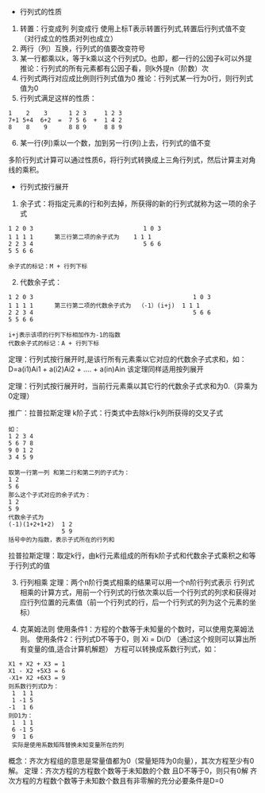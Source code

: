 + 行列式的性质
1. 转置：行变成列 列变成行 使用上标T表示转置行列式,转置后行列式值不变
（对行成立的性质对列也成立）
2. 两行（列）互换，行列式的值要改变符号
3. 某一行都乘以k，等于k乘以这个行列式D。也即，都一行的公因子k可以外提
    推论：行列式的所有元素都有公因子看，则k外提n（阶数）次
4. 行列式两行对应成比例则行列式值为0
    推论：行列式某一行为0行，则行列式值为0
5. 行列式满足这样的性质：
```
1    2    3      1 2 3     1 2 3
7+1 5+4  6+2  =  7 5 6  +  1 4 2
8    8    9      8 8 9     8 8 9
```
6. 某一行(列)乘以一个数，加到另一行(列)上去，行列式的值不变

多阶行列式计算可以通过性质6，将行列式转换成上三角行列式，然后计算主对角线的乘积。

+ 行列式按行展开
1. 余子式：将指定元素的行和列去掉，所获得的新的行列式就称为这一项的余子式
```
1 2 0 3                               1 0 3
1 1 1 1      第三行第二项的余子式为    1 1 1
2 2 3 4                               5 6 6
5 5 6 6

余子式的标记：M + 行列下标
```
2. 代数余子式：
```
1 2 0 3                                             1 0 3
1 1 1 1      第三行第二项的代数余子式为  （-1）(i+j)  1 1 1
2 2 3 4                                             5 6 6
5 5 6 6

i+j表示该项的行列下标相加作为-1的指数
代数余子式的标记：A + 行列下标
```
定理：行列式按行展开时,是该行所有元素乘以它对应的代数余子式求和，如：
D=a(i1)Ai1 + a(i2)Ai2 + .... + a(in)Ain
该定理同样适用按列展开

定理：行列式按行展开时，当前行元素乘以其它行的代数余子式求和为0.（异乘为0定理）

推广：拉普拉斯定理
k阶子式：行类式中去除k行k列所获得的交叉子式
```
如：
1 2 3 4
5 6 7 8
9 0 1 2
3 4 5 9

取第一行第一列 和第二行和第二列的子式为：
1 2
5 6
那么这个子式对应的余子式为：
1 2
5 9
代数余子式为
(-1)(1+2+1+2)  1 2
               5 9
括号中的为指数，表示子式所在的行列和
```
拉普拉斯定理：取定k行，由k行元素组成的所有k阶子式和代数余子式乘积之和等于行列式的值

3. 行列相乘
定理：两个n阶行类式相乘的结果可以用一个n阶行列式表示
行列式相乘的计算方式，用前一个行列式的行依次乘以后一个行列式的列求和获得对应行列位置的元素值（前一个行列式的行，后一个行列式的列为这个元素的坐标）

4. 克莱姆法则
使用条件1：方程的个数等于未知量的个数时，可以使用克莱姆法则。
使用条件2：行列式D不等于0，则 Xi = Di/D （通过这个规则可以算出所有变量的值,适合计算机解题）
方程可以转换成系数行列式，如：
```
X1 + X2 + X3 = 1
X1 - X2 +5X3 = 6
-X1+ X2 +6X3 = 9
则系数行列式D为：
 1  1 1
 1 -1 5
-1  1 6
则D1为：
 1  1 1
 6 -1 5
 9  1 6
 实际是使用系数矩阵替换未知变量所在的列
```
概念：齐次方程组的意思是常量值都为0（常量矩阵为0向量），其次方程至少有0解。
定理：齐次方程的方程数个数等于未知数的个数 且D不等于0，则只有0解
        齐次方程的方程数个数等于未知数个数且有非零解的充分必要条件是D=0





